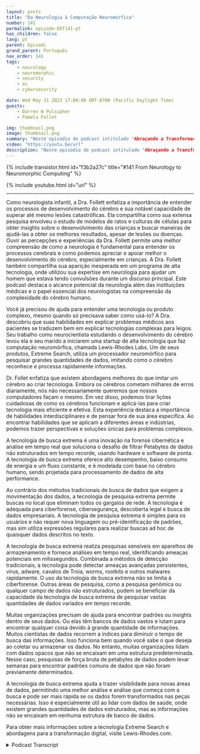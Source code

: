 ```yaml
---
layout: posts
title: "Da Neurologia à Computação Neuromórfica"
number: 141
permalink: episode-EDT141-pt
has_children: false
lang: pt
parent: Episodi
grand_parent: Português
nav_order: 141
tags:
    - neurology
    - neuromorphic
    - security
    - ai
    - cybersecurity

date: Wed May 31 2023 17:00:00 GMT-0700 (Pacific Daylight Time)
guests:
    - Darren W Pulsipher
    - Pamela Follet

img: thumbnail.png
image: thumbnail.png
summary: "Neste episódio de podcast intitulado "Abraçando a Transformação Digital", a Dra. Pamela Follett, neurologista e co-fundadora do Lewis Rhodes Labs, compartilha sua formação e expertise no campo da neurologia, especialmente no que diz respeito à pesquisa sobre o desenvolvimento do cérebro na primeira infância."
video: "https://youtu.be/url"
description: "Neste episódio de podcast intitulado "Abraçando a Transformação Digital", a Dra. Pamela Follett, neurologista e co-fundadora do Lewis Rhodes Labs, compartilha sua formação e expertise no campo da neurologia, especialmente no que diz respeito à pesquisa sobre o desenvolvimento do cérebro na primeira infância."
---
```


<div>
{% include transistor.html id="f3b2a27c" title="#141 From Neurology to Neuromorphic Computing" %}

{% include youtube.html id="url" %}
</div>

---

Como neurologista infantil, a Dra. Follett enfatiza a importância de entender os processos de desenvolvimento do cérebro e sua notável capacidade de superar até mesmo lesões catastróficas. Ela compartilha como sua extensa pesquisa envolveu o estudo de modelos de ratos e culturas de células para obter insights sobre o desenvolvimento das crianças e buscar maneiras de ajudá-las a obter os melhores resultados, apesar de lesões ou doenças. Ouvir as percepções e experiências da Dra. Follett permite uma melhor compreensão de como a neurologia é fundamental para entender os processos cerebrais e como podemos apreciar e apoiar melhor o desenvolvimento do cérebro, especialmente em crianças. A Dra. Follett também compartilha sua aparição inesperada em um programa de alta tecnologia, onde utilizou sua expertise em neurologia para ajudar um homem que estava tendo convulsões durante um discurso principal. Este podcast destaca o alcance potencial da neurologia além das instituições médicas e o papel essencial dos neurologistas na compreensão da complexidade do cérebro humano.

Você já precisou de ajuda para entender uma tecnologia ou produto complexo, mesmo quando só precisava saber como usá-lo? A Dra. descobriu que suas habilidades em explicar problemas médicos aos pacientes se traduzem bem em explicar tecnologias complexas para leigos. Seu trabalho como neurocientista estudando o desenvolvimento do cérebro levou ela e seu marido a iniciarem uma startup de alta tecnologia que faz computação neuromórfica, chamada Lewis-Rhodes Labs. Um de seus produtos, Extreme Search, utiliza um processador neuromórfico para pesquisar grandes quantidades de dados, imitando como o cérebro reconhece e processa rapidamente informações.

Dr. Follet enfatiza que existem abordagens melhores do que imitar um cérebro ao criar tecnologia. Embora os cérebros cometam milhares de erros diariamente, nós não necessariamente queremos que nossos computadores façam o mesmo. Em vez disso, podemos tirar lições cuidadosas de como os cérebros funcionam e aplicá-las para criar tecnologia mais eficiente e efetiva. Esta experiência destaca a importância de habilidades interdisciplinares e de pensar fora de sua área específica. Ao encontrar habilidades que se aplicam a diferentes áreas e indústrias, podemos trazer perspectivas e soluções únicas para problemas complexos.

A tecnologia de busca extrema é uma inovação na forense cibernética e análise em tempo real que soluciona o desafio de filtrar Petabytes de dados não estruturados em tempo recorde, usando hardware e software de ponta. A tecnologia de busca extrema oferece alto desempenho, baixo consumo de energia e um fluxo constante, e é modelada com base no cérebro humano, sendo projetada para processamento de dados de alta performance.

Ao contrário dos métodos tradicionais de busca de dados que exigem a movimentação dos dados, a tecnologia de pesquisa extrema permite buscas no local que eliminam todos os gargalos de rede. A tecnologia é adequada para ciberforense, cibersegurança, descoberta legal e busca de dados empresariais. A tecnologia de pesquisa extrema é simples para os usuários e não requer nova linguagem ou pré-identificação de padrões, mas sim utiliza expressões regulares para realizar buscas ad hoc de quaisquer dados descritos no texto.

A tecnologia de busca extrema realiza pesquisas sensíveis em aparelhos de armazenamento e fornece análises em tempo real, identificando ameaças potenciais em milissegundos. Combinada a métodos de detecção tradicionais, a tecnologia pode detectar ameaças avançadas persistentes, vírus, adware, cavalos de Troia, worms, rootkits e outros malwares rapidamente. O uso da tecnologia de busca extrema não se limita à ciberforense. Outras áreas de pesquisa, como a pesquisa genômica ou qualquer campo de dados não estruturados, podem se beneficiar da capacidade da tecnologia de busca extrema de pesquisar vastas quantidades de dados variados em tempo recorde.

Muitas organizações precisam de ajuda para encontrar padrões ou insights dentro de seus dados. Ou elas têm bancos de dados vastos e lutam para encontrar qualquer coisa devido à grande quantidade de informações. Muitos cientistas de dados recorrem a índices para diminuir o tempo de busca das informações. Isso funciona bem quando você sabe o que deseja ao coletar ou armazenar os dados. No entanto, muitas organizações lidam com dados opacos que não se encaixam em uma estrutura predeterminada. Nesse caso, pesquisas de força bruta de petabytes de dados podem levar semanas para encontrar padrões comuns de dados que não foram previamente determinados.

A tecnologia de busca extrema ajuda a trazer visibilidade para novas áreas de dados, permitindo uma melhor análise e análise que começa com a busca e pode ser mais rápida se os dados forem transformados nas peças necessárias. Isso é especialmente útil ao lidar com dados de saúde, onde existem grandes quantidades de dados estruturados, mas as informações não se encaixam em nenhuma estrutura de banco de dados.

Para obter mais informações sobre a tecnologia Extreme Search e abordagens para a transformação digital, visite Lewis-Rhodes.com.



<details>
<summary> Podcast Transcript </summary>

<p></p>

</details>
